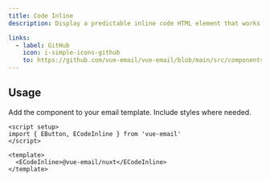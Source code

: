 ```yaml
---
title: Code Inline
description: Display a predictable inline code HTML element that works on all email clients.

links:
  - label: GitHub
    icon: i-simple-icons-github
    to: https://github.com/vue-email/vue-email/blob/main/src/components/ECodeInline.ts
---
```


## Usage
Add the component to your email template. Include styles where needed.

```vue
<script setup>
import { EButton, ECodeInline } from 'vue-email'
</script>

<template>
  <ECodeInline>@vue-email/nuxt</ECodeInline>
</template>
```
